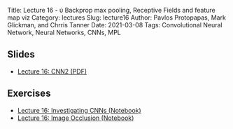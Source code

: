 Title: Lecture 16 - ύ Backprop max pooling, Receptive Fields and feature map viz
Category: lectures
Slug: lecture16
Author: Pavlos Protopapas, Mark Glickman, and Chrris Tanner
Date: 2021-03-08
Tags: Convolutional Neural Network, Neural Networks, CNNs, MPL

## Slides
- [Lecture 16: CNN2 (PDF)]({attach}presentation/CNN3_final.pdf)

## Exercises    
- [Lecture 16: Investigating CNNs (Notebook)]({filename}notebook/exercise_scaffold.ipynb)
- [Lecture 16: Image Occlusion (Notebook)]({filename}notebook/GEC_Occlusion.ipynb)